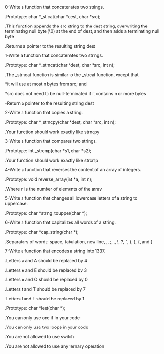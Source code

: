 0-Write a function that concatenates two strings.

.Prototype: char *_strcat(char *dest, char *src);

.This function appends the src string to the dest string, overwriting the terminating null byte (\0) at the end of dest, and then adds a terminating null byte

.Returns a pointer to the resulting string dest

1-Write a function that concatenates two strings.



.Prototype: char *_strncat(char *dest, char *src, int n);

.The _strncat function is similar to the _strcat function, except that

*it will use at most n bytes from src; and

*src does not need to be null-terminated if it contains n or more bytes

-Return a pointer to the resulting string dest

2-Write a function that copies a string.

.Prototype: char *_strncpy(char *dest, char *src, int n);

.Your function should work exactly like strncpy

3-Write a function that compares two strings.

.Prototype: int _strcmp(char *s1, char *s2);

.Your function should work exactly like strcmp

4-Write a function that reverses the content of an array of integers.

.Prototype: void reverse_array(int *a, int n);

.Where n is the number of elements of the array

5-Write a function that changes all lowercase letters of a string to uppercase.

.Prototype: char *string_toupper(char *);

6-Write a function that capitalizes all words of a string.

.Prototype: char *cap_string(char *);

.Separators of words: space, tabulation, new line, ,, ;, ., !, ?, ", (, ), {, and }

7-Write a function that encodes a string into 1337.

.Letters a and A should be replaced by 4

.Letters e and E should be replaced by 3

.Letters o and O should be replaced by 0

.Letters t and T should be replaced by 7

.Letters l and L should be replaced by 1

.Prototype: char *leet(char *);

.You can only use one if in your code

.You can only use two loops in your code

.You are not allowed to use switch

.You are not allowed to use any ternary operation
